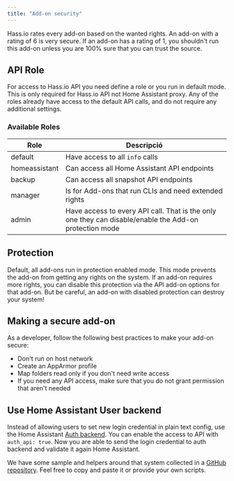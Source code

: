 ```yaml
---
title: "Add-on security"
---
```


Hass.io rates every add-on based on the wanted rights. An add-on with a rating of 6 is very secure. If an add-on has a rating of 1, you shouldn't run this add-on unless you are 100% sure that you can trust the source.

## API Role

For access to Hass.io API you need define a role or you run in default mode. This is only required for Hass.io API not Home Assistant proxy. Any of the roles already have access to the default API calls, and do not require any additional settings.

### Available Roles

| Role          | Descripció                                                                                             |
| ------------- | ------------------------------------------------------------------------------------------------------ |
| default       | Have access to all `info` calls                                                                        |
| homeassistant | Can access all Home Assistant API endpoints                                                            |
| backup        | Can access all snapshot API endpoints                                                                  |
| manager       | Is for Add-ons that run CLIs and need extended rights                                                  |
| admin         | Have access to every API call. That is the only one they can disable/enable the Add-on protection mode |

## Protection

Default, all add-ons run in protection enabled mode. This mode prevents the add-on from getting any rights on the system. If an add-on requires more rights, you can disable this protection via the API add-on options for that add-on. But be careful, an add-on with disabled protection can destroy your system!

## Making a secure add-on

As a developer, follow the following best practices to make your add-on secure:

- Don't run on host network
- Create an AppArmor profile
- Map folders read only if you don't need write access
- If you need any API access, make sure that you do not grant permission that aren't needed

## Use Home Assistant User backend

Instead of allowing users to set new login credential in plain text config, use the Home Assistant [Auth backend](https://github.com/home-assistant/hassio/blob/dev/API.md#auth--sso-api). You can enable the access to API with `auth_api: true`. Now you are able to send the login credential to auth backend and validate it again Home Assistant.

We have some sample and helpers around that system collected in a [GitHub repository](https://github.com/home-assistant/hassio-auth). Feel free to copy and paste it or provide your own scripts.